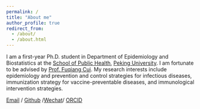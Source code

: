 ```yaml
---
permalink: /
title: "About me"
author_profile: true
redirect_from: 
  - /about/
  - /about.html
---
```

I am a first-year Ph.D. student in Department of Epidemiology and Biostatistics at the [School of Public Health](https://sph.pku.edu.cn/), [Peking University](https://www.pku.edu.cn/). I am fortunate to be advised by [Prof. Fuqiang Cui](https://scholar.google.com/citations?hl=zh-CN&user=Ei2xHGoAAAAJ). My research interests include epidemiology and prevention and control strategies for infectious diseases, immunization strategy for vaccine-preventable diseases, and immunological intervention strategies.


[Email](mailto:weihua25@stu.pku.edu.cn) / [Github](https://github.com/WeiHua363) /[Wechat](../images/微信.jpg)/ [ORCID](https://orcid.org/0000-0003-1857-9412) 


